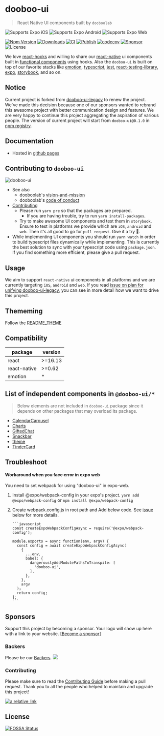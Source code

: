 # dooboo-ui

> React Native UI components built by `dooboolab`

<p>
  <!-- iOS -->
  <img alt="Supports Expo iOS" longdesc="Supports Expo iOS" src="https://img.shields.io/badge/iOS-4630EB.svg?style=flat-square&logo=APPLE&labelColor=999999&logoColor=fff" />
  <!-- Android -->
  <img alt="Supports Expo Android" longdesc="Supports Expo Android" src="https://img.shields.io/badge/Android-4630EB.svg?style=flat-square&logo=ANDROID&labelColor=A4C639&logoColor=fff" />
  <!-- Web -->
  <img alt="Supports Expo Web" longdesc="Supports Expo Web" src="https://img.shields.io/badge/web-4630EB.svg?style=flat-square&logo=GOOGLE-CHROME&labelColor=4285F4&logoColor=fff" />
</p>

[![Npm Version](http://img.shields.io/npm/v/dooboo-ui.svg?style=flat-square)](https://npmjs.org/package/dooboo-ui)
[![Downloads](http://img.shields.io/npm/dm/dooboo-ui.svg?style=flat-square)](https://npmjs.org/package/dooboo-ui)
[![CI](https://github.com/dooboolab/dooboo-ui/actions/workflows/ci.yml/badge.svg)](https://github.com/dooboolab/dooboo-ui/actions/workflows/ci.yml)
[![Publish](https://github.com/dooboolab/dooboo-ui/actions/workflows/publish.yml/badge.svg)](https://github.com/dooboolab/dooboo-ui/actions/workflows/publish.yml)
[![codecov](https://codecov.io/gh/dooboolab/dooboo-ui/branch/master/graph/badge.svg?token=ncTMAOVpOM)](https://codecov.io/gh/dooboolab/dooboo-ui)
[![Sponsor](https://opencollective.com/dooboo-ui/tiers/badge.svg?style=shield)](https://opencollective.com/dooboo-ui/tiers/badge.svg)
![License](http://img.shields.io/npm/l/dooboo-ui.svg?style=flat-square)

We love [react-hooks](https://code.fb.com/open-source/react-hooks) and willing to share our [react-native](https://facebook.github.io/react-native) ui components built in [functional components](https://logrocket.com/blog/pure-functional-components) using hooks. Also the `dooboo-ui` is built on top of our favorite stacks like [emotion](https://emotion.sh/docs/@emotion/native), [typescript](https://typescript.org), [jest](https://jestjs.io), [react-testing-library](https://testing-library.com/docs/react-testing-library/intro), [expo](https://expo.io), [storybook](https://storybook.js.org), and so on.

## Notice

Current project is forked from [dooboo-ui-legacy](https://github.com/dooboolab/dooboo-ui-legacy) to renew the project. We've made this decision because one of our sponsors wanted to rebrand this awesome project with better communication design and features. We are very happy to continue this project aggregating the aspiration of various people. The version of current project will start from `dooboo-ui@0.1.0` in [npm registry](https://www.npmjs.com).

## Documentation

- Hosted in [github pages](https://dooboolab.github.io/dooboo-ui)

## Contributing to `dooboo-ui`

![dooboo-ui](https://user-images.githubusercontent.com/27461460/73331047-ea876400-42a5-11ea-9c9c-1c997eb961be.png)

- See also
  - dooboolab's [vision-and-mission](https://github.com/dooboolab/dooboolab.com/blob/master/vision-and-mission.md)
  - dooboolab's [code of conduct](https://github.com/dooboolab/dooboolab.com/blob/master/code-of-conduct.md)
- [Contributing](CONTRIBUTING.md)
  - Please run `yarn pre` so that the packages are prepared.
    - If you are having trouble, try to run `yarn install-packages`.
  - Try to make awesome UI components and test them in `storybook`. Ensure to test in platforms we provide which are `iOS`, `android` and `web`. Then it's all good to go for `pull request`. Give it a try :blossom:.
- While implementing UI components you should run `yarn watch` in order to build typescript files dynamically while implementing. This is currently the best solution to sync with your typescript code using `package.json`. If you find something more efficient, please give a pull request.

## Usage

We aim to support `react-native` ui components in all platforms and we are currently targeting `iOS`, `android` and `web`. If you read [issue on plan for unifying dooboo-ui-legacy](https://github.com/dooboolab/dooboo-ui-legacy/issues/194), you can see in more detail how we want to drive this project.

## Thememing

Follow the [README_THEME](./README_THEME.md)

## Compatibility

| package      | version |
| ------------ | ------- |
| react        | >=16.13 |
| react-native | >=0.62  |
| emotion      | \*      |

## List of independent components in `@dooboo-ui/*`

> Below elements are not included in `dooboo-ui` package since it depends on other packages that may overload its package.

- [CalendarCarousel](https://github.com/dooboolab/dooboo-ui/tree/master/packages/CalendarCarousel)
- [Charts](https://github.com/dooboolab/dooboo-ui/tree/master/packages/Charts)
- [GiftedChat](https://github.com/dooboolab/dooboo-ui/tree/master/packages/GiftedChat)
- [Snackbar](https://github.com/dooboolab/dooboo-ui/tree/master/packages/Snackbar)
- [theme](https://github.com/dooboolab/dooboo-ui/tree/master/packages/theme)
- [TinderCard](https://github.com/dooboolab/dooboo-ui/tree/master/packages/TinderCard)

## Troubleshoot

#### Workaround when you face error in expo web

You need to set webpack for using "dooboo-ui" in expo-web.

1.  Install @expo/webpack-config in your expo's project.
    `yarn add @expo/webpack-config`
    or `npm install @expo/webpack-config`

2.  Create webpack.config.js in root path and Add below code.
    See [issue](https://forums.expo.io/t/error-when-running-expo-start-web/33096/3) below for more details.

        ```javascript
        const createExpoWebpackConfigAsync = require('@expo/webpack-config');

        module.exports = async function(env, argv) {
          const config = await createExpoWebpackConfigAsync(
            {
              ...env,
              babel: {
                dangerouslyAddModulePathsToTranspile: [
                  'dooboo-ui',
                ],
              },
            },
            argv
          );
          return config;
        };
        ```

## Sponsors

Support this project by becoming a sponsor. Your logo will show up here with
a link to your website. \[[Become a sponsor](https://opencollective.com/dooboolab-community#sponsor)\]

### Backers

Please be our [Backers](https://opencollective.com/dooboolab-community#backers).
<a href="https://opencollective.com/dooboolab-community#backers" target="_blank"><img src="https://opencollective.com/dooboolab-community/backers.svg?width=890"></a>

### Contributing

Please make sure to read the [Contributing Guide](CONTRIBUTING.md) before making a pull request.
Thank you to all the people who helped to maintain and upgrade this project!

[![a relative link](https://opencollective.com/dooboolab-community/contributors.svg?width=890&button=true)](https://opencollective.com/dooboolab-community)

## License

[![FOSSA Status](https://app.fossa.com/api/projects/git%2Bgithub.com%2Fdooboolab%2Fdooboolab-community.svg?type=large)](https://app.fossa.com/projects/git%2Bgithub.com%2Fdooboolab%2Fdooboolab-community?ref=badge_large)
